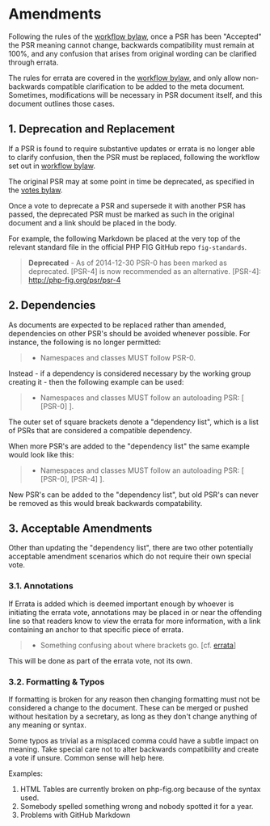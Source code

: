 Amendments
==========

Following the rules of the [workflow bylaw], once a PSR has been "Accepted" the PSR meaning
cannot change, backwards compatibility must remain at 100%, and any confusion that arises from
original wording can be clarified through errata.

The rules for errata are covered in the [workflow bylaw], and only allow non-backwards compatible
clarification to be added to the meta document. Sometimes, modifications will be necessary in PSR
document itself, and this document outlines those cases.

## 1. Deprecation and Replacement

If a PSR is found to require substantive updates or errata is no longer able to clarify confusion,
then the PSR must be replaced, following the workflow set out in [workflow bylaw].

The original PSR may at some point in time be deprecated, as specified in the [votes bylaw].

Once a vote to deprecate a PSR and supersede it with another PSR has passed, the deprecated PSR must
be marked as such in the original document and a link should be placed in the body.

For example, the following Markdown be placed at the very top of the relevant standard file in the
official PHP FIG GitHub repo `fig-standards`.

> **Deprecated** - As of 2014-12-30 PSR-0 has been marked as deprecated. [PSR-4] is now recommended
as an alternative.
> [PSR-4]: http://php-fig.org/psr/psr-4

## 2. Dependencies

As documents are expected to be replaced rather than amended, dependencies on
other PSR's should be avoided whenever possible. For instance, the following is
no longer permitted:

> - Namespaces and classes MUST follow PSR-0.

Instead - if a dependency is considered necessary by the working group creating it - then the following
example can be used:

> - Namespaces and classes MUST follow an autoloading PSR: [ [PSR-0] ].

The outer set of square brackets denote a "dependency list", which is a list of PSRs
that are considered a compatible dependency.

When more PSR's are added to the "dependency list" the same example would look like this:

> - Namespaces and classes MUST follow an autoloading PSR: [ [PSR-0], [PSR-4] ].

New PSR's can be added to the "dependency list", but old PSR's can never be removed as this would break
backwards compatability.

## 3. Acceptable Amendments

Other than updating the "dependency list", there are two other potentially acceptable amendment scenarios
which do not require their own special vote.

### 3.1. Annotations

If Errata is added which is deemed important enough by whoever is initiating the errata vote,
annotations may be placed in or near the offending line so that readers know to view the errata for
more information, with a link containing an anchor to that specific piece of errata.

> - Something confusing about where brackets go. [cf. [errata](foo-meta.md#errata-1-foo)]

This will be done as part of the errata vote, not its own.

### 3.2. Formatting & Typos

If formatting is broken for any reason then changing formatting must not be considered a
change to the document. These can be merged or pushed without hesitation by a secretary, as long as they
don't change anything of any meaning or syntax.

Some typos as trivial as a misplaced comma could have a subtle impact on meaning. Take special care not to
alter backwards compatibility and create a vote if unsure. Common sense will help here.

Examples:

1. HTML Tables are currently broken on php-fig.org because of the syntax used.
2. Somebody spelled something wrong and nobody spotted it for a year.
3. Problems with GitHub Markdown

[workflow bylaw]: https://github.com/php-fig/fig-standards/blob/master/bylaws/002-psr-workflow.md
[votes bylaw]: https://github.com/php-fig/fig-standards/blob/master/bylaws/003-votes.md
